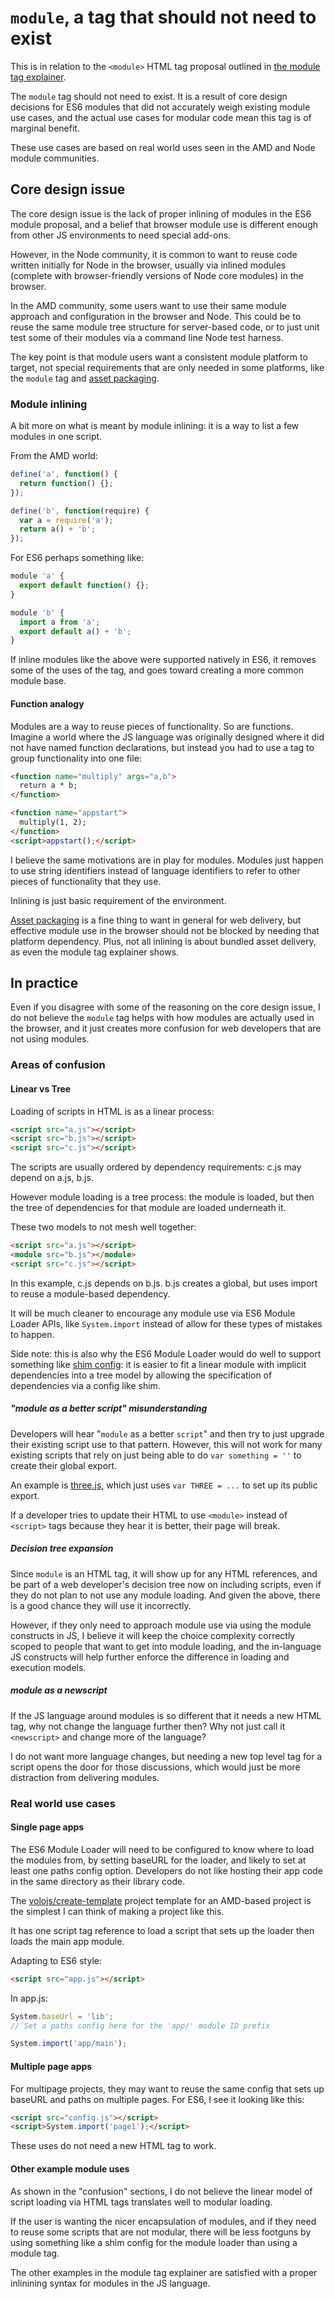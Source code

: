 # `module`, a tag that should not need to exist

This is in relation to the `<module>` HTML tag proposal outlined in [the module tag explainer](https://github.com/dherman/web-modules/blob/master/module-tag/explainer.md).

The `module` tag should not need to exist. It is a result of core design decisions for ES6 modules that did not accurately weigh existing module use cases, and the actual use cases for modular code mean this tag is of marginal benefit.

These use cases are based on real world uses seen in the AMD and Node module communities.

## Core design issue

The core design issue is the lack of proper inlining of modules in the ES6 module proposal, and a belief that browser module use is different enough from other JS environments to need special add-ons.

However, in the Node community, it is common to want to reuse code written initially for Node in the browser, usually via inlined modules (complete with browser-friendly versions of Node core modules) in the browser.

In the AMD community, some users want to use their same module approach and configuration in the browser and Node. This could be to reuse the same module tree structure for server-based code, or to just unit test some of their modules via a command line Node test harness.

The key point is that module users want a consistent module platform to target, not special requirements that are only needed in some platforms, like the `module` tag and [asset packaging](https://github.com/w3ctag/packaging-on-the-web).

### Module inlining

A bit more on what is meant by module inlining: it is a way to list a few modules in one script.

From the AMD world:

```javascript
define('a', function() {
  return function() {};
});

define('b', function(require) {
  var a = require('a');
  return a() + 'b';
});
```

For ES6 perhaps something like:

```javascript
module 'a' {
  export default function() {};
}

module 'b' {
  import a from 'a';
  export default a() + 'b';
}
```

If inline modules like the above were supported natively in ES6, it removes some of the uses of the <module> tag, and goes toward creating a more common module base.

#### Function analogy

Modules are a way to reuse pieces of functionality. So are functions. Imagine a world where the JS language was originally designed where it did not have named function declarations, but instead you had to use a <function> tag to group functionality into one file:

```html
<function name="multiply" args="a,b">
  return a * b;
</function>

<function name="appstart">
  multiply(1, 2);
</function>
<script>appstart();</script>
```

I believe the same motivations are in play for modules. Modules just happen to use string identifiers instead of language identifiers to refer to other pieces of functionality that they use.

Inlining is just basic requirement of the environment.

[Asset packaging](https://github.com/w3ctag/packaging-on-the-web) is a fine thing to want in general for web delivery, but effective module use in the browser should not be blocked by needing that platform dependency. Plus, not all inlining is about bundled asset delivery, as even the module tag explainer shows.

## In practice

Even if you disagree with some of the reasoning on the core design issue, I do not believe the `module` tag helps with how modules are actually used in the browser, and it just creates more confusion for web developers that are not using modules.

### Areas of confusion

#### Linear vs Tree

Loading of scripts in HTML is as a linear process:

```html
<script src="a.js"></script>
<script src="b.js"></script>
<script src="c.js"></script>
```

The scripts are usually ordered by dependency requirements: c.js may depend on a.js, b.js.

However module loading is a tree process: the module is loaded, but then the tree of dependencies for that module are loaded underneath it.

These two models to not mesh well together:

```html
<script src="a.js"></script>
<module src="b.js"></module>
<script src="c.js"></script>
```

In this example, c.js depends on b.js. b.js creates a global, but uses import to reuse a module-based dependency.

It will be much cleaner to encourage any module use via ES6 Module Loader APIs, like `System.import` instead of allow for these types of mistakes to happen.

Side note: this is also why the ES6 Module Loader would do well to support something like [shim config](https://github.com/amdjs/amdjs-api/wiki/Common-Config#shim-): it is easier to fit a linear module with implicit dependencies into a tree model by allowing the specification of dependencies via a config like shim.

##### "module as a better script" misunderstanding

Developers will hear "`module` as a better `script`" and then try to just upgrade their existing script use to that pattern. However,
this will not work for many existing scripts that rely on just being able to do `var something = ''` to create their global export.

An example is [three.js](http://threejs.org/), which just uses `var THREE = ...` to set up its public export.

If a developer tries to update their HTML to use `<module>` instead of `<script>` tags because they hear it is better, their page will break.

##### Decision tree expansion

Since `module` is an HTML tag, it will show up for any HTML references, and be part of a web developer's decision tree now on including scripts, even if they do not plan to not use any module loading. And given the above, there is a good chance they will use it incorrectly.

However, if they only need to approach module use via using the module constructs in JS, I believe it will keep the choice complexity correctly scoped to people that want to get into module loading, and the in-language JS constructs will help further enforce the difference in loading and execution models.

##### module as a newscript

If the JS language around modules is so different that it needs a new HTML tag, why not change the language further then? Why not just call it `<newscript>` and change more of the language?

I do not want more language changes, but needing a new top level tag for a script opens the door for those discussions, which would just be more distraction from delivering modules.

### Real world use cases

#### Single page apps

The ES6 Module Loader will need to be configured to know where to load the modules from, by setting baseURL for the loader, and likely to set at least one paths config option. Developers do not like hosting their app code in the same directory as their library code.

The [volojs/create-template](https://github.com/volojs/create-template) project template for an AMD-based project is the simplest I can think of making a project like this.

It has one script tag reference to load a script that sets up the loader then loads the main app module.

Adapting to ES6 style:

```html
<script src="app.js"></script>
```

In app.js:

```javascript
System.baseUrl = 'lib';
// Set a paths config here for the 'app/' module ID prefix

System.import('app/main');
```

#### Multiple page apps

For multipage projects, they may want to reuse the same config that sets up baseURL and paths on multiple pages. For ES6, I see it looking like this:

```html
<script src="config.js"></script>
<script>System.import('page1');</script>
```

These uses do not need a new HTML tag to work.

#### Other example module uses

As shown in the "confusion" sections, I do not believe the linear model of script loading via HTML tags translates well to modular loading.

If the user is wanting the nicer encapsulation of modules, and if they need to reuse some scripts that are not modular, there will be less footguns by using something like a shim config for the module loader than using a module tag.

The other examples in the module tag explainer are satisfied with a proper inlinining syntax for modules in the JS language.





